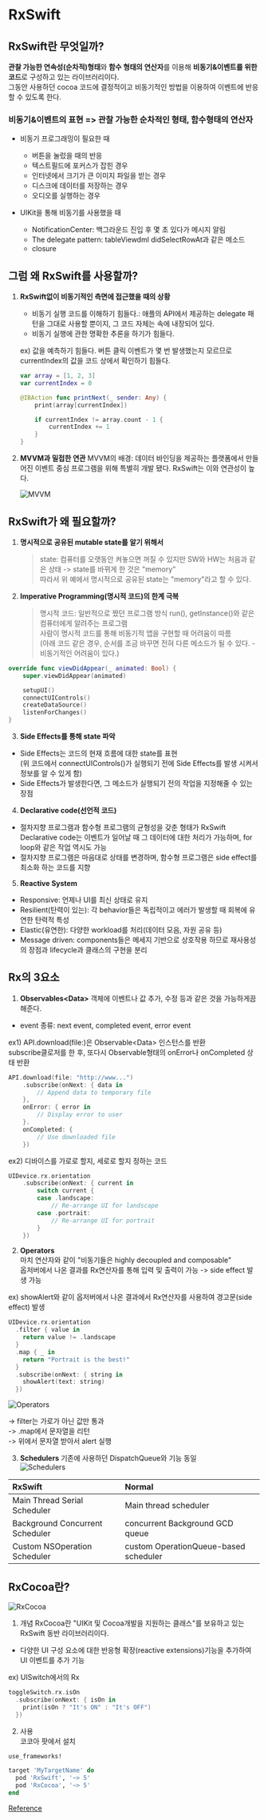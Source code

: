 # RxSwift

## RxSwift란 무엇일까?

**관찰 가능한 연속성(순차적)형태**와 **함수 형태의 연산자**를 이용해 **비동기&이벤트를 위한 코드**로 구성하고 있는 라이브러리이다.  
그동안 사용하던 cocoa 코드에 결정적이고 비동기적인 방법을 이용하여 이벤트에 반응할 수 있도록 한다.

### 비동기&이벤트의 표현 => 관찰 가능한 순차적인 형태, 함수형태의 연산자

- 비동기 프로그래밍이 필요한 때

  - 버튼을 눌렀을 때의 반응
  - 텍스트필드에 포커스가 잡힌 경우
  - 인터넷에서 크기가 큰 이미지 파일을 받는 경우
  - 디스크에 데이터를 저장하는 경우
  - 오디오를 실행하는 경우

- UIKit을 통해 비동기를 사용했을 때
  - NotificationCenter: 백그라운드 진입 후 몇 초 있다가 메시지 알림
  - The delegate pattern: tableViewdml didSelectRowAt과 같은 메소드
  - closure

## 그럼 왜 RxSwift를 사용할까?

1. **RxSwift없이 비동기적인 측면에 접근했을 때의 상황**

   - 비동기 실행 코드를 이해하기 힘들다.: 애플의 API에서 제공하는 delegate 패턴을 그대로 사용할 뿐이지, 그 코드 자체는 속에 내장되어 있다.
   - 비동기 실행에 관한 명확한 추론을 하기가 힘들다.

   ex) 값을 예측하기 힘들다.
   버튼 클릭 이벤트가 몇 번 발생했는지 모르므로 currentIndex의 값을 코드 상에서 확인하기 힘들다.

   ```swift
   var array = [1, 2, 3]
   var currentIndex = 0

   @IBAction func printNext(_ sender: Any) {
       print(array[currentIndex])

       if currentIndex != array.count - 1 {
           currentIndex += 1
       }
   }
   ```

2. **MVVM과 밀접한 연관**
   MVVM의 배경: 데이터 바인딩을 제공하는 플랫폼에서 만들어진 이벤트 중심 프로그램을 위해 특별히 개발 됐다.
   RxSwift는 이와 연관성이 높다.

   ![MVVM](images/MVVM.png)

## RxSwift가 왜 필요할까?

1. **명시적으로 공유된 mutable state를 알기 위해서**

   > state: 컴퓨터를 오랫동안 켜놓으면 꺼질 수 있지만 SW와 HW는 처음과 같은 상태 -> state를 바뀌게 한 것은 "memory"  
   > 따라서 위 예에서 명시적으로 공유된 state는 "memory"라고 할 수 있다.

2. **Imperative Programming(명시적 코드)의 한계 극복**
   > 명시적 코드: 일반적으로 짰던 프로그램 방식 run(), getInstance()와 같은 컴퓨터에게 알려주는 프로그램  
   > 사람이 명시적 코드를 통해 비동기적 앱을 구현할 때 어려움이 따름  
   > (아래 코드 같은 경우, 순서를 조금 바꾸면 전혀 다른 메소드가 될 수 있다. - 비동기적인 어려움이 있다.)

```swift
override func viewDidAppear(_ animated: Bool) {
    super.viewDidAppear(animated)

    setupUI()
    connectUIControls()
    createDataSource()
    listenForChanges()
}
```

3. **Side Effects를 통해 state 파악**

- Side Effects는 코드의 현재 흐름에 대한 state를 표현  
  (위 코드에서 connectUIControls()가 실행되기 전에 Side Effects를 발생 시켜서 정보를 알 수 있게 함)
- Side Effects가 발생한다면, 그 메소드가 실행되기 전의 작업을 지정해줄 수 있는 장점

4. **Declarative code(선언적 코드)**

- 절차지향 프로그램과 함수형 프로그램의 균형성을 갖춘 형태가 RxSwift  
  Declarative code는 이벤트가 일어날 때 그 데이터에 대한 처리가 가능하며, for loop와 같은 작업 역시도 가능
- 절차지향 프로그램은 마음대로 상태를 변경하며, 함수형 프로그램은 side effect를 최소화 하는 코드를 지향

5. **Reactive System**

- Responsive: 언제나 UI를 최신 상태로 유지
- Resilient(탄력이 있는): 각 behavior들은 독립적이고 에러가 발생할 때 회복에 유연한 탄력적 특성
- Elastic(유연한): 다양한 workload를 처리(데이터 모음, 자원 공유 등)
- Message driven: components들은 메세지 기반으로 상호작용 하므로 재사용성의 장점과 lifecycle과 클래스의 구현을 분리

## Rx의 3요소

1. **Observables\<Data>**
   객체에 이벤트나 값 추가, 수정 등과 같은 것을 가능하게끔 해준다.

- event 종류: next event, completed event, error event

ex1) API.download(file:)은 Observable\<Data> 인스턴스를 반환  
subscribe클로저를 한 후, 또다시 Observable형태의 onError나 onCompleted 상태 반환

```swift
API.download(file: "http://www...")
    .subscribe(onNext: { data in
        // Append data to temporary file
    },
    onError: { error in
        // Display error to user
    }.
    onCompleted: {
        // Use downloaded file
    })
```

ex2) 디바이스를 가로로 할지, 세로로 할지 정하는 코드

```swift
UIDevice.rx.orientation
    .subscribe(onNext: { current in
        switch current {
        case .landscape:
            // Re-arrange UI for landscape
        case .portrait:
            // Re-arrange UI for portrait
        }
    })
```

2. **Operators**  
   마치 연산자와 같이 "비동기들은 highly decoupled and composable"  
   옵저버에서 나온 결과를 Rx연산자를 통해 입력 및 출력이 가능 -> side effect 발생 가능

ex) showAlert와 같이 옵저버에서 나온 결과에서 Rx연산자를 사용하여 경고문(side effect) 발생

```swift
UIDevice.rx.orientation
  .filter { value in
    return value != .landscape
  }
  .map { _ in
    return "Portrait is the best!"
  }
  .subscribe(onNext: { string in
    showAlert(text: string)
  })
```

![Operators](images/Operators.png)

-> filter는 가로가 아닌 값만 통과  
-> .map에서 문자열을 리턴  
-> 위에서 문자열 받아서 alert 실행

3. **Schedulers**
   기존에 사용하던 DispatchQueue와 기능 동일  
   ![Schedulers](images/Schedulers.png)

| RxSwift                         | Normal                                |
| :------------------------------ | :------------------------------------ |
| Main Thread Serial Scheduler    | Main thread scheduler                 |
| Background Concurrent Scheduler | concurrent Background GCD queue       |
| Custom NSOperation Scheduler    | custom OperationQueue-based scheduler |

## RxCocoa란?

![RxCocoa](images/RxCocoa.png)

1. 개념
   RxCocoa란 "UIKit 및 Cocoa개발을 지원하는 클래스"를 보유하고 있는 RxSwift 동반 라이브러리이다.

- 다양한 UI 구성 요소에 대한 반응형 확장(reactive extensions)기능을 추가하여 UI 이벤트를 추가 기능

ex) UISwitch에서의 Rx

```swift
toggleSwitch.rx.isOn
  .subscribe(onNext: { isOn in
    print(isOn ? "It's ON" : "It's OFF")
  })
```

2. 사용  
   코코아 팟에서 설치

```ruby
use_frameworks!

target 'MyTargetName' do
  pod 'RxSwift', '~> 5'
  pod 'RxCocoa', '~> 5'
end
```

[Reference](https://ios-development.tistory.com/95)

